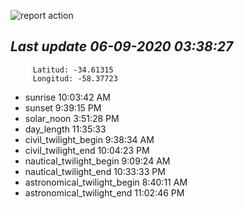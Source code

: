 ![report action](https://github.com/matiasz8/actions-for-reports/workflows/report%20action/badge.svg?branch=develop) 


## *****Last update 06-09-2020 03:38:27*****



		 Latitud: -34.61315
		 Longitud: -58.37723

 - sunrise 	 10:03:42 AM
 - sunset 	 9:39:15 PM
 - solar_noon 	 3:51:28 PM
 - day_length 	 11:35:33
 - civil_twilight_begin 	 9:38:34 AM
 - civil_twilight_end 	 10:04:23 PM
 - nautical_twilight_begin 	 9:09:24 AM
 - nautical_twilight_end 	 10:33:33 PM
 - astronomical_twilight_begin 	 8:40:11 AM
 - astronomical_twilight_end 	 11:02:46 PM
